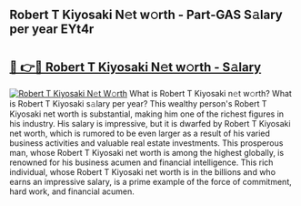 ## Robert T Kiyosaki N𝚎t w𝚘rth - Part-GAS S𝚊lary per year EYt4r

# <h2><a href="http://gc2uun.nevu.top/?p=Robert+T+Kiyosaki">🔗 👉🔴 Robert T Kiyosaki N𝚎t w𝚘rth - S𝚊lary</a></h2>

[![Robert T Kiyosaki N𝚎t W𝚘rth](https://i.imgur.com/Oavwk0R.jpeg)](http://gc2uun.nevu.top/?p=Robert+T+Kiyosaki)
What is Robert T Kiyosaki n𝚎t w𝚘rth? What is Robert T Kiyosaki s𝚊lary per year?
This wealthy person's Robert T Kiyosaki net worth is substantial, making him one of the richest figures in his industry. His salary is impressive, but it is dwarfed by Robert T Kiyosaki net worth, which is rumored to be even larger as a result of his varied business activities and valuable real estate investments. This prosperous man, whose Robert T Kiyosaki net worth is among the highest globally, is renowned for his business acumen and financial intelligence. This rich individual, whose Robert T Kiyosaki net worth is in the billions and who earns an impressive salary, is a prime example of the force of commitment, hard work, and financial acumen.
